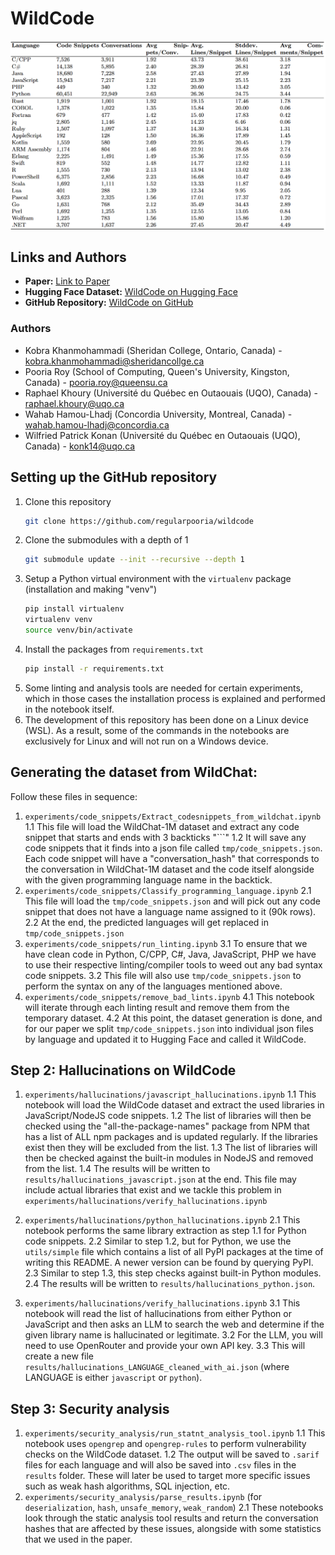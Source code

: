 # WildCode

![Code Statistics](dataset/assets/code_stats.png)

## Links and Authors

*   **Paper:** [Link to Paper](YOUR_PAPER_LINK_HERE)
*   **Hugging Face Dataset:** [WildCode on Hugging Face](https://huggingface.co/datasets/regularpooria/wildcode)
*   **GitHub Repository:** [WildCode on GitHub](https://github.com/regularpooria/wildcode)

### Authors
*   Kobra Khanmohammadi (Sheridan College, Ontario, Canada) - kobra.khanmohammadi@sheridancollge.ca
*   Pooria Roy (School of Computing, Queen's University, Kingston, Canada) - pooria.roy@queensu.ca
*   Raphael Khoury (Université du Québec en Outaouais (UQO), Canada) - raphael.khoury@uqo.ca
*   Wahab Hamou-Lhadj (Concordia University, Montreal, Canada) - wahab.hamou-lhadj@concordia.ca
*   Wilfried Patrick Konan (Université du Québec en Outaouais (UQO), Canada) - konk14@uqo.ca

## Setting up the GitHub repository
1. Clone this repository
   ```bash
   git clone https://github.com/regularpooria/wildcode
   ```
2. Clone the submodules with a depth of 1
   ```bash
   git submodule update --init --recursive --depth 1
   ```
3. Setup a Python virtual environment with the `virtualenv` package (installation and making "venv")
   ```bash
   pip install virtualenv
   virtualenv venv
   source venv/bin/activate
   ```
4. Install the packages from `requirements.txt`
   ```bash
   pip install -r requirements.txt
   ```
5. Some linting and analysis tools are needed for certain experiments, which in those cases the installation process is explained and performed in the notebook itself.
6. The development of this repository has been done on a Linux device (WSL). As a result, some of the commands in the notebooks are exclusively for Linux and will not run on a Windows device.

## Generating the dataset from WildChat:

Follow these files in sequence:
1. `experiments/code_snippets/Extract_codesnippets_from_wildchat.ipynb`
	1.1 This file will load the WildChat-1M dataset and extract any code snippet that starts and ends with 3 backticks "```"
	1.2 It will save any code snippets that it finds into a json file called `tmp/code_snippets.json`. Each code snippet will have a "conversation_hash" that corresponds to the conversation in WildChat-1M dataset and the code itself alongside with the given programming language name in the backtick.
2. `experiments/code_snippets/Classify_programming_language.ipynb`
	2.1 This file will load the `tmp/code_snippets.json` and will pick out any code snippet that does not have a language name assigned to it (90k rows).
	2.2 At the end, the predicted languages will get replaced in `tmp/code_snippets.json`
3. `experiments/code_snippets/run_linting.ipynb`
	3.1 To ensure that we have clean code in Python, C/CPP, C#, Java, JavaScript, PHP we have to use their respective linting/compiler tools to weed out any bad syntax code snippets.
	3.2 This file will also use `tmp/code_snippets.json` to perform the syntax on any of the languages mentioned above.
4. `experiments/code_snippets/remove_bad_lints.ipynb`
	4.1 This notebook will iterate through each linting result and remove them from the temporary dataset.
	4.2 At this point, the dataset generation is done, and for our paper we split `tmp/code_snippets.json` into individual json files by language and updated it to Hugging Face and called it WildCode.

## Step 2: Hallucinations on WildCode
1. `experiments/hallucinations/javascript_hallucinations.ipynb`
	1.1 This notebook will load the WildCode dataset and extract the used libraries in JavaScript/NodeJS code snippets.
	1.2 The list of libraries will then be checked using the "all-the-package-names" package from NPM that has a list of ALL npm packages and is updated regularly. If the libraries exist then they will be excluded from the list.
	1.3 The list of libraries will then be checked against the built-in modules in NodeJS and removed from the list.
	1.4 The results will be written to `results/hallucinations_javascript.json` at the end. This file may include actual libraries that exist and we tackle this problem in `experiments/hallucinations/verify_hallucinations.ipynb`

2. `experiments/hallucinations/python_hallucinations.ipynb`
	2.1 This notebook performs the same library extraction as step 1.1 for Python code snippets.
	2.2 Similar to step 1.2, but for Python, we use the `utils/simple` file which contains a list of all PyPI packages at the time of writing this README. A newer version can be found by querying PyPI.
	2.3 Similar to step 1.3, this step checks against built-in Python modules.
	2.4 The results will be written to `results/hallucinations_python.json`.

3. `experiments/hallucinations/verify_hallucinations.ipynb`
	3.1 This notebook will read the list of hallucinations from either Python or JavaScript and then asks an LLM to search the web and determine if the given library name is hallucinated or legitimate.
	3.2 For the LLM, you will need to use OpenRouter and provide your own API key.
	3.3 This will create a new file `results/hallucinations_LANGUAGE_cleaned_with_ai.json` (where LANGUAGE is either `javascript` or `python`).

## Step 3: Security analysis
1. `experiments/security_analysis/run_statnt_analysis_tool.ipynb`
	1.1 This notebook uses `opengrep` and `opengrep-rules` to perform vulnerability checks on the WildCode dataset.
	1.2 The output will be saved to `.sarif` files for each language and will also be saved into `.csv` files in the `results` folder. These will later be used to target more specific issues such as weak hash algorithms, SQL injection, etc.
2. `experiments/security_analysis/parse_results.ipynb` (for `deserialization`, `hash`, `unsafe_memory`, `weak_random`)
	2.1 These notebooks look through the static analysis tool results and return the conversation hashes that are affected by these issues, alongside with some statistics that we used in the paper.